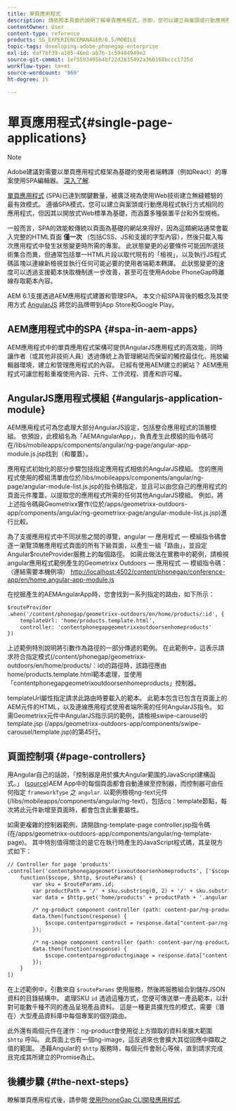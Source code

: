 ```yaml
---
title: 單頁應用程式
description: 請依照本頁面的說明了解單頁應用程式，亦即，您可以建立與案頭或行動應用程式執行方式相同的應用程式。
contentOwner: User
content-type: reference
products: SG_EXPERIENCEMANAGER/6.5/MOBILE
topic-tags: developing-adobe-phonegap-enterprise
exl-id: daf7bf39-a105-46eb-ab7b-1c59484949e2
source-git-commit: 1ef5593495b4bf22d2635492a360168bccc1725d
workflow-type: tm+mt
source-wordcount: '969'
ht-degree: 1%

---
```


# 單頁應用程式{#single-page-applications}

>[!NOTE]
>
>Adobe建議對需要以單頁應用程式框架為基礎的使用者端轉譯（例如React）的專案使用SPA編輯器。 [深入了解](/help/sites-developing/spa-overview.md).

[單頁應用程式](https://en.wikipedia.org/wiki/Single-page_application) (SPA)已達到關鍵數量，被廣泛視為使用Web技術建立無縫體驗的最有效模式。 遵循SPA模式，您可以建立與案頭或行動應用程式執行方式相同的應用程式，但因其以開放式Web標準為基礎，而涵蓋多種裝置平台和外型規格。

一般而言，SPA的效能較傳統以頁面為基礎的網站來得好，因為這類網站通常會載入完整的HTML頁面 **僅一次** （包括CSS、JS和支援的字型內容），然後只載入每次應用程式中發生狀態變更時所需的專案。 此狀態變更的必要條件可能因所選技術集合而異，但通常包括單一HTML片段以取代現有的「檢視」，以及執行JS程式碼區塊以連線新檢視並執行任何可能必要的使用者端範本轉譯。 此狀態變更的速度可以透過支援範本快取機制進一步改善，甚至可在使用Adobe PhoneGap時離線存取範本內容。

AEM 6.1支援透過AEM應用程式建置和管理SPA。 本文介紹SPA背後的概念及其使用方式 [AngularJS](https://angularjs.org/) 將您的品牌帶到App Store和Google Play。

## AEM應用程式中的SPA {#spa-in-aem-apps}

AEM應用程式中的單頁應用程式架構可提供AngularJS應用程式的高效能，同時讓作者（或其他非技術人員）透過傳統上為管理網站而保留的觸控最佳化、拖放編輯器環境，建立和管理應用程式的內容。 已經有使用AEM建立的網站？ AEM應用程式可讓您輕鬆重複使用內容、元件、工作流程、資產和許可權。

## AngularJS應用程式模組 {#angularjs-application-module}

AEM應用程式可為您處理大部分AngularJS設定，包括整合應用程式的頂層模組。 依預設，此模組名為「AEMAngularApp」，負責產生此模組的指令碼可在/libs/mobileapps/components/angular/ng-page/angular-app-module.js.jsp找到（和覆蓋）。

應用程式初始化的部分步驟包括指定應用程式相依的AngularJS模組。 您的應用程式使用的模組清單由位於/libs/mobileapps/components/angular/ng-page/angular-module-list.js.jsp的指令碼指定，並且可以由您自己的應用程式的頁面元件覆蓋，以提取您的應用程式所需的任何其他AngularJS模組。 例如，將上述指令碼與Geometrixx實作(位於/apps/geometrixx-outdoors-app/components/angular/ng-geometrixx-page/angular-module-list.js.jsp)進行比較。

為了支援應用程式中不同狀態之間的導覽，angular — 應用程式 — 模組指令碼會逐一瀏覽頂層應用程式頁面的所有下級頁面，以產生一組「路由」，並設定Angular$routeProvider服務上的每個路徑。 如需此做法在實務中的範例，請檢視angular應用程式範例產生的Geometrixx Outdoors — 應用程式 — 模組指令碼： （連結需要本機例項） [http://localhost:4502/content/phonegap/conference-app/en/home.angular-app-module.js](http://localhost:4502/content/phonegap/conference-app/en/home.angular-app-module.js)

在挖掘產生的AEMAngularApp時，您會找到一系列指定的路由，如下所示：

```xml
$routeProvider
.when('/content/phonegap/geometrixx-outdoors/en/home/products/:id', {
    templateUrl: 'home/products.template.html',
    controller: 'contentphonegapgeometrixxoutdoorsenhomeproducts'
})
```

上述範例特別說明將引數作為路徑的一部分傳遞的範例。 在此範例中，這表示請求符合指定模式(/content/phonegap/geometrixx-outdoors/en/home/products/：id)的路徑時，該路徑應由home/products.template.html範本處理，並使用「contentphonegapgeometrixoutdoorsenhomeproducts」控制器。

templateUrl屬性指定請求此路由時要載入的範本。 此範本包含已包含在頁面上的AEM元件的HTML，以及連線應用程式使用者端所需的任何AngularJS指令。 如需Geometrixx元件中AngularJS指示詞的範例，請檢視swipe-carousel的template.jsp (/apps/geometrixx-outdoors-app/components/swipe-carousel/template.jsp)的第45行。

## 頁面控制項 {#page-controllers}

用Angular自己的話說，「控制器是用於擴大Angular範圍的JavaScript建構函式。」 ([source](https://docs.angularjs.org/guide/controller))AEM App中的每個頁面都會自動連線至控制器，而控制器可由任何指定 `frameworkType` 之 `angular`. 以範例檢視ng-text元件(/libs/mobileapps/components/angular/ng-text)，包括cq：template節點，每次將此元件新增至頁面時，都會包含此重要屬性。

如需更複雜的控制器範例，請開啟ng-template-page controller.jsp指令碼(在/apps/geometrixx-outdoors-app/components/angular/ng-template-page)。 其中特別值得關注的是它在執行時產生的JavaScript程式碼，其呈現方式如下：

```xml
// Controller for page 'products'
.controller('contentphonegapgeometrixxoutdoorsenhomeproducts', ['$scope', '$http', '$routeParams',
    function($scope, $http, $routeParams) {
        var sku = $routeParams.id;
        var productPath = '/' + sku.substring(0, 2) + '/' + sku.substring(0, 4) + '/' + sku;
        var data = $http.get('home/products' + productPath + '.angular.json' + cacheKiller);

        /* ng-product component controller (path: content-par/ng-product) */
        data.then(function(response) {
            $scope.contentparngproduct = response.data["content-par/ng-product"].items;
        });

        /* ng-image component controller (path: content-par/ng-product/ng-image) */
        data.then(function(response) {
            $scope.contentparngproductngimage = response.data["content-par/ng-product/ng-image"].items;
        });
    }
])
```

在上述範例中，引數來自 `$routeParams` 使用服務，然後將服務組合到儲存JSON資料的目錄結構中。 處理SKU `id` 透過這種方式，您便可傳送單一產品範本，以針對可能數千種不同的產品呈現產品資料。 這是一種更具擴充性的模式，需要（潛在）大型產品資料庫中每個專案的個別路由。

此外還有兩個元件在運作：ng-product會使用從上方擷取的資料來擴大範圍 `$http` 呼叫。 此頁面上也有一個ng-image，這反過來也會擴大其從回應中擷取之值的範圍。 憑藉Angular的 `$http` 服務時，每個元件會耐心等候，直到請求完成且完成其所建立的Promise為止。

## 後續步驟 {#the-next-steps}

瞭解單頁應用程式後，請參閱 [使用PhoneGap CLI開發應用程式](/help/mobile/phonegap-apps-pg-cli.md).
